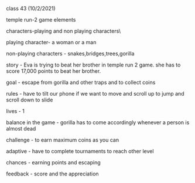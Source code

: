 class 43 (10/2/2021)

temple run-2  game elements

characters-playing and non playing characters\

playing character- a woman or a man

non-playing characters - snakes,bridges,trees,gorilla

story - Eva is trying to beat her brother in temple run 2 game. she has to score 17,000 points to beat her brother.

goal - escape from gorilla and other traps and to collect coins

rules - have to tilt our phone if we want to move and scroll up to jump and scroll down to slide

lives - 1

balance in the game - gorilla has to come accordingly whenever a person is almost dead

challenge - to earn maximum coins as you can 

adaptive - have to complete tournaments to reach other level

chances - earning points and escaping

feedback - score and the appreciation 



